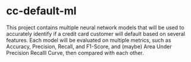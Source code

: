 # cc-default-ml
This project contains multiple neural network models that will be used to accurately identify if a credit card customer will default based on several features. Each model will be evaluated on multiple metrics, such as Accuracy, Precision, Recall, and F1-Score, and (maybe) Area Under Precision Recalll Curve, then compared with each other.
